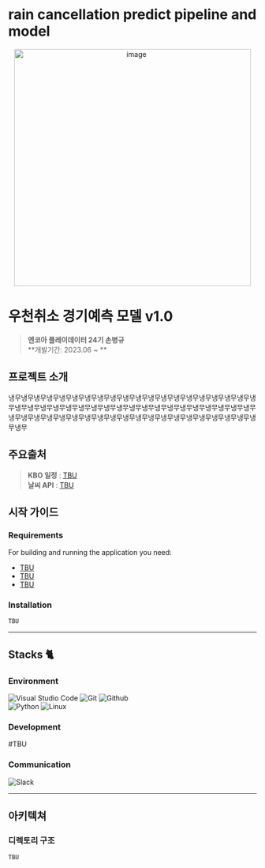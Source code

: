# rain cancellation predict pipeline and model

<div align="center">
<img width="480" alt="image" src="https://www.uky.edu/mlk/sites/www.uky.edu.mlk/files/WEATHER-CANCELLATION.jpg">

</div>

# 우천취소 경기예측 모델 v1.0
> **엔코아 플레이데이터 24기 손병규** <br/> **개발기간: 2023.06 ~ **

## 프로젝트 소개

냉무냉무냉무냉무냉무냉무냉무냉무냉무냉무냉무냉무냉무냉무냉무냉무냉무냉무냉무냉무냉무냉무냉무냉무냉무냉무냉무냉무냉무냉무냉무냉무냉무냉무냉무냉무냉무냉무냉무냉무냉무냉무냉무냉무냉무냉무냉무냉무냉무냉무냉무냉무냉무냉무냉무냉무냉무냉무냉무냉무

## 주요출처

> **KBO 일정** : [TBU](TBU) <br>
> **날씨  API** : [TBU](TBU)<br>

## 시작 가이드
### Requirements
For building and running the application you need:

- [TBU](TBU)
- [TBU](TBU)
- [TBU](TBU)

### Installation
``` bash
TBU
```
---

## Stacks 🐈

### Environment
![Visual Studio Code](https://img.shields.io/badge/Visual%20Studio%20Code-007ACC?style=for-the-badge&logo=Visual%20Studio%20Code&logoColor=white)
![Git](https://img.shields.io/badge/Git-F05032?style=for-the-badge&logo=Git&logoColor=white)
![Github](https://img.shields.io/badge/GitHub-181717?style=for-the-badge&logo=GitHub&logoColor=white)             
![Python](https://img.shields.io/badge/python-3776AB?style=for-the-badge&logo=python&logoColor=white)
![Linux](https://img.shields.io/badge/linux-FCC624?style=for-the-badge&logo=linux&logoColor=black)

### Development
#TBU

### Communication
![Slack](https://img.shields.io/badge/Slack-4A154B?style=for-the-badge&logo=Slack&logoColor=white)

---
## 아키텍쳐

### 디렉토리 구조
```bash
TBU
```
